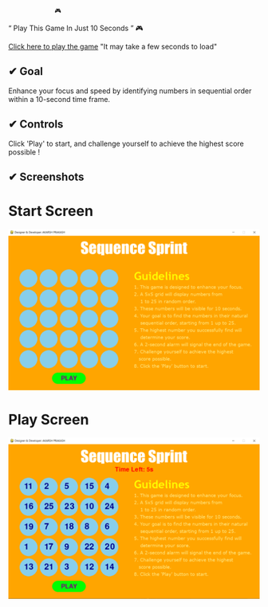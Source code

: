                  🎮 
“ Play This Game In Just 10 Seconds ”  🎮

[Click here to play the game](https://akarsh72.github.io/Sequence-Sprint/build/web)
"It may take a few seconds to load"

## ✔ Goal 
Enhance your focus and speed by identifying numbers in sequential order within a 10-second time frame. 

## ✔ Controls
Click 'Play' to start, and challenge yourself to achieve the highest score possible !

## ✔ Screenshots

# Start Screen
![Title_Screen](https://raw.githubusercontent.com/akarsh72/Sequence-Sprint/main/Screeenshot/start_screen.PNG)

# Play Screen
![Play_Screen](https://raw.githubusercontent.com/akarsh72/Sequence-Sprint/main/Screeenshot/play_screen.PNG)
